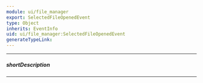 ```yaml
---
module: ui/file_manager
export: SelectedFileOpenedEvent
type: Object
inherits: EventInfo
uid: ui/file_manager:SelectedFileOpenedEvent
generateTypeLink: 
---
```

---
##### shortDescription
<!-- Description goes here -->

---
<!-- Description goes here -->